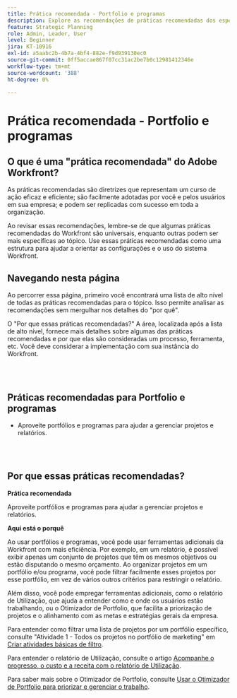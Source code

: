 ```yaml
---
title: Prática recomendada - Portfolio e programas
description: Explore as recomendações de práticas recomendadas dos especialistas da Adobe Workfront sobre a configuração, o gerenciamento e o uso de portfólios e programas.
feature: Strategic Planning
role: Admin, Leader, User
level: Beginner
jira: KT-10916
exl-id: a5aabc2b-4b7a-4bf4-882e-f9d939130ec0
source-git-commit: 0ff5accae867f07cc31ac2be7b0c12981412346e
workflow-type: tm+mt
source-wordcount: '388'
ht-degree: 0%

---
```


# Prática recomendada - Portfolio e programas

## O que é uma &quot;prática recomendada&quot; do Adobe Workfront?

As práticas recomendadas são diretrizes que representam um curso de ação eficaz e eficiente; são facilmente adotadas por você e pelos usuários em sua empresa; e podem ser replicadas com sucesso em toda a organização.

Ao revisar essas recomendações, lembre-se de que algumas práticas recomendadas do Workfront são universais, enquanto outras podem ser mais específicas ao tópico. Use essas práticas recomendadas como uma estrutura para ajudar a orientar as configurações e o uso do sistema Workfront.

## Navegando nesta página

Ao percorrer essa página, primeiro você encontrará uma lista de alto nível de todas as práticas recomendadas para o tópico. Isso permite analisar as recomendações sem mergulhar nos detalhes do &quot;por quê&quot;.

O &quot;Por que essas práticas recomendadas?&quot; A área, localizada após a lista de alto nível, fornece mais detalhes sobre algumas das práticas recomendadas e por que elas são consideradas um processo, ferramenta, etc. Você deve considerar a implementação com sua instância do Workfront.

</br>
</br>

## Práticas recomendadas para Portfolio e programas

* Aproveite portfólios e programas para ajudar a gerenciar projetos e relatórios.

</br>
</br>

## Por que essas práticas recomendadas?

**Prática recomendada**

Aproveite portfólios e programas para ajudar a gerenciar projetos e relatórios.

**Aqui está o porquê**

Ao usar portfólios e programas, você pode usar ferramentas adicionais da Workfront com mais eficiência. Por exemplo, em um relatório, é possível exibir apenas um conjunto de projetos que têm os mesmos objetivos ou estão disputando o mesmo orçamento. Ao organizar projetos em um portfólio e/ou programa, você pode filtrar facilmente esses projetos por esse portfólio, em vez de vários outros critérios para restringir o relatório.

Além disso, você pode empregar ferramentas adicionais, como o relatório de Utilização, que ajuda a entender como e onde os usuários estão trabalhando, ou o Otimizador de Portfolio, que facilita a priorização de projetos e o alinhamento com as metas e estratégias gerais da empresa.

Para entender como filtrar uma lista de projetos por um portfólio específico, consulte &quot;Atividade 1 - Todos os projetos no portfólio de marketing&quot; em [Criar atividades básicas de filtro](https://experienceleague.adobe.com/docs/workfront-learn/tutorials-workfront/reporting/basic-reporting/create-a-basic-filter-activity.html).

Para entender o relatório de Utilização, consulte o artigo [Acompanhe o progresso, o custo e a receita com o relatório de Utilização](https://experienceleague.adobe.com/docs/workfront/using/manage-resources/resource-utilization/view-utilization-information.html?lang=en#track-progress-cost-and-revenue-with-the-utilization-report).

Para saber mais sobre o Otimizador de Portfolio, consulte [Usar o Otimizador de Portfolio para priorizar e gerenciar o trabalho](https://experienceleague.adobe.com/docs/workfront-learn/tutorials-workfront/manage-work/portfolios/prioritize-and-manage-work-with-portfolios.html).
